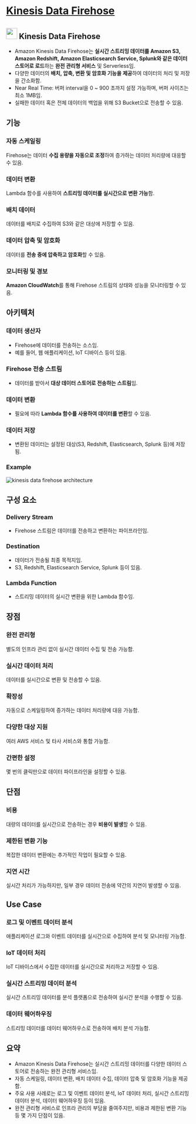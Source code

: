 # [Kinesis Data Firehose](https://docs.aws.amazon.com/ko_kr/firehose/latest/dev/what-is-this-service.html)

## <img src = "https://github.com/LeeWooJung/AWS-SAA-C03/assets/31682438/ae1f0512-0b1e-44b4-b696-900770303a0b" width = "30" height = "30"> Kinesis Data Firehose

* Amazon Kinesis Data Firehose는 **실시간 스트리밍 데이터를 Amazon S3, Amazon Redshift, Amazon Elasticsearch Service, Splunk와 같은 데이터 스토어로 로드**하는 **완전 관리형 서비스** 및 Serverless임.  
* 다양한 데이터의 **배치, 압축, 변환 및 암호화 기능을 제공**하여 데이터의 처리 및 저장을 간소화함.
* Near Real Time: 버퍼 interval을 0 ~ 900 초까지 설정 가능하며, 버퍼 사이즈는 최소 1MB임.
* 실패한 데이터 혹은 전체 데이터의 백업을 위해 S3 Bucket으로 전송할 수 있음.

## 기능

### 자동 스케일링  
Firehose는 데이터 **수집 용량을 자동으로 조정**하여 증가하는 데이터 처리량에 대응할 수 있음.

### 데이터 변환  
Lambda 함수를 사용하여 **스트리밍 데이터를 실시간으로 변환 가능**함.

### 배치 데이터  
데이터를 배치로 수집하여 S3와 같은 대상에 저장할 수 있음.

### 데이터 압축 및 암호화  
데이터를 **전송 중에 압축하고 암호화**할 수 있음.

### 모니터링 및 경보  
**Amazon CloudWatch**를 통해 Firehose 스트림의 상태와 성능을 모니터링할 수 있음.

## 아키텍처

### 데이터 생산자  
* Firehose에 데이터를 전송하는 소스임.  
* 예를 들어, 웹 애플리케이션, IoT 디바이스 등이 있음.

### Firehose 전송 스트림  
* 데이터를 받아서 **대상 데이터 스토어로 전송하는 스트림**임.

### 데이터 변환  
* 필요에 따라 **Lambda 함수를 사용하여 데이터를 변환**할 수 있음.

### 데이터 저장  
* 변환된 데이터는 설정된 대상(S3, Redshift, Elasticsearch, Splunk 등)에 저장됨.

### Example

![kinesis data firehose architecture](https://github.com/LeeWooJung/AWS-SAA-C03/assets/31682438/fd9ee22a-6cd7-4e6d-a498-5f4adf1b49d2)


## 구성 요소

### Delivery Stream  
* Firehose 스트림은 데이터를 전송하고 변환하는 파이프라인임.

### Destination  
* 데이터가 전송될 최종 목적지임.  
* S3, Redshift, Elasticsearch Service, Splunk 등이 있음.

### Lambda Function  
* 스트리밍 데이터의 실시간 변환을 위한 Lambda 함수임.

## 장점

### 완전 관리형  
별도의 인프라 관리 없이 실시간 데이터 수집 및 전송 가능함.

### 실시간 데이터 처리  
데이터를 실시간으로 변환 및 전송할 수 있음.

### 확장성  
자동으로 스케일링하여 증가하는 데이터 처리량에 대응 가능함.

### 다양한 대상 지원  
여러 AWS 서비스 및 타사 서비스와 통합 가능함.

### 간편한 설정  
몇 번의 클릭만으로 데이터 파이프라인을 설정할 수 있음.

## 단점

### 비용  
대량의 데이터를 실시간으로 전송하는 경우 **비용이 발생**할 수 있음.

### 제한된 변환 기능  
복잡한 데이터 변환에는 추가적인 작업이 필요할 수 있음.

### 지연 시간  
실시간 처리가 가능하지만, 일부 경우 데이터 전송에 약간의 지연이 발생할 수 있음.

## Use Case

### 로그 및 이벤트 데이터 분석  
애플리케이션 로그와 이벤트 데이터를 실시간으로 수집하여 분석 및 모니터링 가능함.

### IoT 데이터 처리  
IoT 디바이스에서 수집한 데이터를 실시간으로 처리하고 저장할 수 있음.

### 실시간 스트리밍 데이터 분석  
실시간 스트리밍 데이터를 분석 플랫폼으로 전송하여 실시간 분석을 수행할 수 있음.

### 데이터 웨어하우징  
스트리밍 데이터를 데이터 웨어하우스로 전송하여 배치 분석 가능함.

## 요약

* Amazon Kinesis Data Firehose는 실시간 스트리밍 데이터를 다양한 데이터 스토어로 전송하는 완전 관리형 서비스임.  
* 자동 스케일링, 데이터 변환, 배치 데이터 수집, 데이터 압축 및 암호화 기능을 제공함.  
* 주요 사용 사례로는 로그 및 이벤트 데이터 분석, IoT 데이터 처리, 실시간 스트리밍 데이터 분석, 데이터 웨어하우징 등이 있음.  
* 완전 관리형 서비스로 인프라 관리의 부담을 줄여주지만, 비용과 제한된 변환 기능 등 몇 가지 단점이 있음.